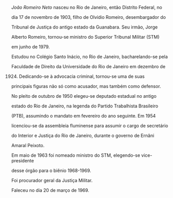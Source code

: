

*João Romeiro Neto* nasceu no Rio de Janeiro, então Distrito Federal, no

dia 17 de novembro de 1903, filho de Olvídio Romeiro, desembargador do

Tribunal de Justiça do antigo estado da Guanabara. Seu irmão, Jorge

Alberto Romeiro, tornou-se ministro do Superior Tribunal Militar (STM)

em junho de 1979.



Estudou no Colégio Santo Inácio, no Rio de Janeiro, bacharelando-se pela

Faculdade de Direito da Universidade do Rio de Janeiro em dezembro de

1924. Dedicando-se à advocacia criminal, tornou-se uma de suas

principais figuras não só como acusador, mas também como defensor.



No pleito de outubro de 1950 elegeu-se deputado estadual no antigo

estado do Rio de Janeiro, na legenda do Partido Trabalhista Brasileiro

(PTB), assumindo o mandato em fevereiro do ano seguinte. Em 1954

licenciou-se da assembleia fluminense para assumir o cargo de secretário

do Interior e Justiça do Rio de Janeiro, durante o governo de Ernâni

Amaral Peixoto.



Em maio de 1963 foi nomeado ministro do STM, elegendo-se vice-presidente

desse órgão para o biênio 1968-1969.



Foi procurador geral da Justiça Militar.



Faleceu no dia 20 de março de 1969.



